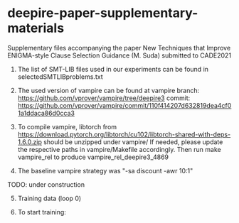 # deepire-paper-supplementary-materials
Supplementary files accompanying the paper New Techniques that Improve ENIGMA-style Clause Selection Guidance (M. Suda) submitted to CADE2021

1) The list of SMT-LIB files used in our experiments can be found in
selectedSMTLIBproblems.txt

2) The used version of vampire can be found at
vampire branch: https://github.com/vprover/vampire/tree/deepire3
commit: https://github.com/vprover/vampire/commit/110f414207d632819dea4cf01a1ddaca86d0cca3

3) To compile vampire, libtorch from
https://download.pytorch.org/libtorch/cu102/libtorch-shared-with-deps-1.6.0.zip
should be unzipped under vampire/
If needed, please update the respective paths in vampire/Makefile accordingly.
Then run
make vampire_rel
to produce
vampire_rel_deepire3_4869

4) The baseline vampire strategy was "-sa discount -awr 10:1"

TODO: under construction

5) Training data (loop 0)

6) To start training:
